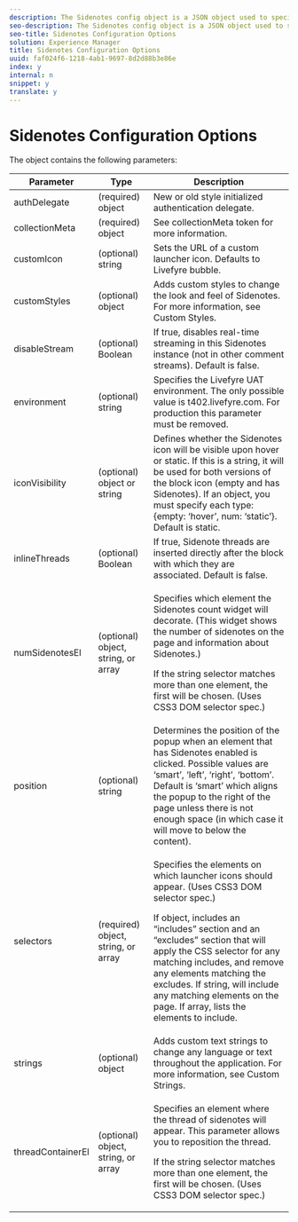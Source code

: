 ```yaml
---
description: The Sidenotes config object is a JSON object used to specify the content that the Livefyre App renders on the page.
seo-description: The Sidenotes config object is a JSON object used to specify the content that the Livefyre App renders on the page.
seo-title: Sidenotes Configuration Options
solution: Experience Manager
title: Sidenotes Configuration Options
uuid: faf024f6-1218-4ab1-9697-8d2d88b3e86e
index: y
internal: n
snippet: y
translate: y
---
```


# Sidenotes Configuration Options




The object contains the following parameters:

<table frame="all" rowsep="1" colsep="1" id="table_rfj_cmj_yy"> 
 <thead> 
  <tr> 
   <th class="entry"> Parameter</th> 
   <th class="entry"> Type</th> 
   <th class="entry"> Description</th> 
  </tr> 
 </thead>
 <tbody> 
  <tr> 
   <td> authDelegate</td> 
   <td> (required) object </td> 
   <td> New or old style initialized authentication delegate.</td> 
  </tr> 
  <tr> 
   <td> collectionMeta</td> 
   <td> (required) object</td> 
   <td> See collectionMeta token for more information.</td> 
  </tr> 
  <tr> 
   <td> customIcon</td> 
   <td> (optional) string </td> 
   <td> Sets the URL of a custom launcher icon. Defaults to Livefyre bubble.</td> 
  </tr> 
  <tr> 
   <td> customStyles</td> 
   <td> (optional) object </td> 
   <td> Adds custom styles to change the look and feel of Sidenotes. For more information, see Custom Styles.</td> 
  </tr> 
  <tr> 
   <td> disableStream</td> 
   <td> (optional) Boolean </td> 
   <td> If true, disables real-time streaming in this Sidenotes instance (not in other comment streams). Default is false.</td> 
  </tr> 
  <tr> 
   <td> environment</td> 
   <td> (optional) string </td> 
   <td> Specifies the Livefyre UAT environment. The only possible value is t402.livefyre.com. For production this parameter must be removed.</td> 
  </tr> 
  <tr> 
   <td> iconVisibility</td> 
   <td> (optional) object or string</td> 
   <td> Defines whether the Sidenotes icon will be visible upon hover or static. If this is a string, it will be used for both versions of the block icon (empty and has Sidenotes). If an object, you must specify each type: {empty: ‘hover’, num: ‘static’}. Default is static.</td> 
  </tr> 
  <tr> 
   <td> inlineThreads</td> 
   <td> (optional) Boolean</td> 
   <td> If true, Sidenote threads are inserted directly after the block with which they are associated. Default is false.</td> 
  </tr> 
  <tr> 
   <td> numSidenotesEl</td> 
   <td> (optional) object, string, or array </td> 
   <td> <p>Specifies which element the Sidenotes count widget will decorate. (This widget shows the number of sidenotes on the page and information about Sidenotes.)</p> <p>If the string selector matches more than one element, the first will be chosen. (Uses CSS3 DOM selector spec.)</p> </td> 
  </tr> 
  <tr> 
   <td> position</td> 
   <td> (optional) string</td> 
   <td> Determines the position of the popup when an element that has Sidenotes enabled is clicked. Possible values are ‘smart’, ‘left’, ‘right’, ‘bottom’. Default is ‘smart’ which aligns the popup to the right of the page unless there is not enough space (in which case it will move to below the content).</td> 
  </tr> 
  <tr> 
   <td> selectors</td> 
   <td> (required) object, string, or array </td> 
   <td> <p>Specifies the elements on which launcher icons should appear. (Uses CSS3 DOM selector spec.)</p> <p>If object, includes an “includes” section and an “excludes” section that will apply the CSS selector for any matching includes, and remove any elements matching the excludes. If string, will include any matching elements on the page. If array, lists the elements to include.</p> </td> 
  </tr> 
  <tr> 
   <td> strings</td> 
   <td> (optional) object</td> 
   <td> Adds custom text strings to change any language or text throughout the application. For more information, see Custom Strings.</td> 
  </tr> 
  <tr> 
   <td> threadContainerEl</td> 
   <td> (optional) object, string, or array</td> 
   <td> <p>Specifies an element where the thread of sidenotes will appear. This parameter allows you to reposition the thread.</p> <p>If the string selector matches more than one element, the first will be chosen. (Uses CSS3 DOM selector spec.)</p> </td> 
  </tr> 
 </tbody> 
</table>

